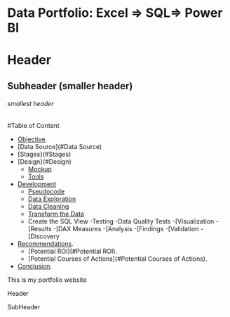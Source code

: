 # Data Portfolio: Excel => SQL=> Power BI

# Header

## Subheader (smaller header)

###### smallest header


#Table of Content

- [Objective](#objective).
- [Data Source](#Data Source)
- [Stages}(#Stages)
- [Design}(#Design)
  - [Mockup](#Mockup)
  - [Tools](#Tools)
- [Development](#Development)
  - [Pseudocode](#Pseudocode)
  - [Data Exploration](#Data-Exploration)
  - [Data Cleaning](#Data-Cleaning)
  - [Transform the Data](#Trandfrom-the-Data)
  - Create the SQL View
-Testing
  -Data Quality Tests
-[Visualization
  -[Results
  -[DAX Measures
-[Analysis
  -[Findings
  -[Validation
  -[Discovery
- [Recommendations](#Recommendations).
  - [Potential ROI](#Potential ROI).
  - [Potential Courses of Actions](#Potential Courses of Actions).
- [Conclusion](#conclusion).


This is my portfolio website




Header



SubHeader


